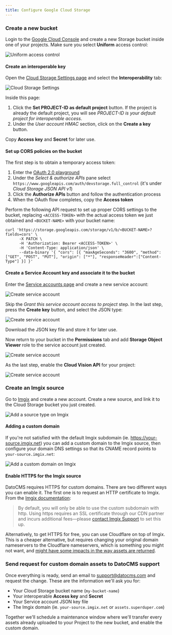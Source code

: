 ```yaml
---
title: Configure Google Cloud Storage
---
```


### Create a new bucket

Login to the [Google Cloud Console](https://console.cloud.google.com/storage/browser) and create a new Storage bucket inside one of your projects. Make sure you select **Uniform** access control:

![Uniform access control](../../images/custom-uploads/6.png)

#### Create an interoperable key

Open the [Cloud Storage Settings page](https://console.cloud.google.com/storage/settings) and select the **Interoperability** tab:

![Cloud Storage Settings](../../images/custom-uploads/4.png)

Inside this page:

1. Click the **Set PROJECT-ID as default project** button. If the project is already the default project, you will see *PROJECT-ID is your default project for interoperable access*.
1. Under the *User account HMAC* section, click on the **Create a key** button.

Copy **Access key** and **Secret** for later use.

#### Set up CORS policies on the bucket

The first step is to obtain a temporary access token:

1. Enter the [OAuth 2.0 playground](https://developers.google.com/oauthplayground/)
1. Under the *Select & authorize APIs* pane select `https://www.googleapis.com/auth/devstorage.full_control` (it's under *Cloud Storage JSON API v1*)
1. Click the **Authorize APIs** button and follow the authentication process
1. When the OAuth flow completes, copy the **Access token**

Perform the following API request to set up proper CORS settings to the bucket, replacing `<ACCESS-TOKEN>` with the actual access token we just obtained and `<BUCKET-NAME>` with your bucket name:

```
curl 'https://storage.googleapis.com/storage/v1/b/<BUCKET-NAME>?fields=cors' \
      -X PATCH \
      -H 'Authorization: Bearer <ACCESS-TOKEN>' \
      -H 'Content-Type: application/json' \
      --data-binary '{ "cors": [{ "maxAgeSeconds": "3600", "method": ["GET", "POST", "PUT"], "origin": ["*"], "responseHeader":["Content-Type"] }] }'
```

#### Create a Service Account key and associate it to the bucket

Enter the [Service accounts page](https://console.cloud.google.com/iam-admin/serviceaccounts) and create a new service account:

![Create service account](../../images/custom-uploads/5.png)

Skip the *Grant this service account access to project* step. In the last step, press the **Create key** button, and select the JSON type:

![Create service account](../../images/custom-uploads/8.png)

Download the JSON key file and store it for later use.

Now return to your bucket in the **Permissions** tab and add **Storage Object Viewer** role to the service account just created.

![Create service account](../../images/custom-uploads/7.png)

As the last step, enable the **Cloud Vision API** for your project:

![Create service account](../../images/custom-uploads/10.png)

### Create an Imgix source

Go to [Imgix](https://www.imgix.com/) and create a new account. Create a new source, and link it to the Cloud Storage bucket you just created.

![Add a source type on Imgix](../../images/custom-uploads/3.png)

#### Adding a custom domain

If you're not satisfied with the default Imgix subdomain (ie. https://your-source.imgix.net) you can add a custom domain to the Imgix source, then configure your domain DNS settings so that its CNAME record points to `your-source.imgix.net`:

![Add a custom domain on Imgix](../../images/custom-uploads/2.png)

#### Enable HTTPS for the Imgix source

DatoCMS requires HTTPS for custom domains. There are two different ways you can enable it. The first one is to request an HTTP certificate to Imgix. From the [Imgix documentation](https://docs.imgix.com/setup/creating-sources/advanced-settings):

> By default, you will only be able to use the custom subdomain with http. Using https requires an SSL certificate through our CDN partner and incurs additional fees—please [contact Imgix Support](mailto:support@imgix.com) to set this up.

Alternatively, to get HTTPS for free, you can use Cloudflare on top of Imgix. This is a cheaper alternative, but requires changing your original domain nameservers to the Cloudflare nameservers, which is something you might not want, and [might have some impacts in the way assets are returned](https://docs.imgix.com/best-practices/cdn-guidelines).

### Send request for custom domain assets to DatoCMS support

Once everything is ready, send an email to [support@datocms.com](mailto:support@datocms.com) and request the change. These are the information we'll ask you for:

* Your Cloud Storage bucket name (`my-bucket-name`)
* Your interoperable **Access key** and **Secret**
* Your Service account JSON key file
* The Imgix domain (ie. `your-source.imgix.net` or `assets.superduper.com`)

Together we'll schedule a maintenance window where we'll transfer every assets already uploaded to your Project to the new bucket, and enable the custom domain.


